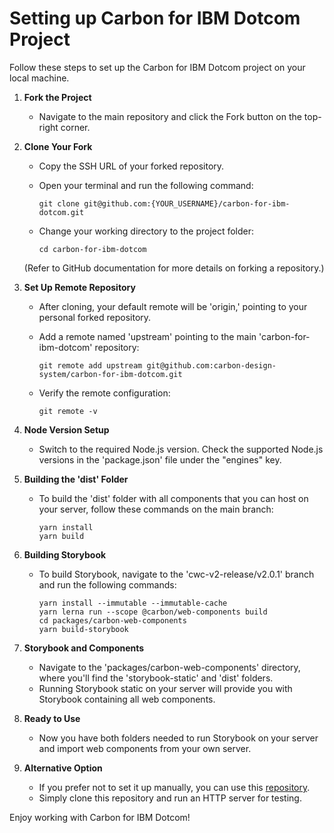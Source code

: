# Setting up Carbon for IBM Dotcom Project

Follow these steps to set up the Carbon for IBM Dotcom project on your local machine.

1. **Fork the Project**

   - Navigate to the main repository and click the Fork button on the top-right corner.

2. **Clone Your Fork**

   - Copy the SSH URL of your forked repository.
   - Open your terminal and run the following command:

     ```
     git clone git@github.com:{YOUR_USERNAME}/carbon-for-ibm-dotcom.git
     ```

   - Change your working directory to the project folder:

     ```
     cd carbon-for-ibm-dotcom
     ```

   (Refer to GitHub documentation for more details on forking a repository.)

3. **Set Up Remote Repository**

   - After cloning, your default remote will be 'origin,' pointing to your personal forked repository.
   - Add a remote named 'upstream' pointing to the main 'carbon-for-ibm-dotcom' repository:

     ```
     git remote add upstream git@github.com:carbon-design-system/carbon-for-ibm-dotcom.git
     ```

   - Verify the remote configuration:

     ```
     git remote -v
     ```

4. **Node Version Setup**

   - Switch to the required Node.js version. Check the supported Node.js versions in the 'package.json' file under the "engines" key.

5. **Building the 'dist' Folder**

   - To build the 'dist' folder with all components that you can host on your server, follow these commands on the main branch:

     ```
     yarn install
     yarn build
     ```

6. **Building Storybook**

   - To build Storybook, navigate to the 'cwc-v2-release/v2.0.1' branch and run the following commands:

     ```
     yarn install --immutable --immutable-cache
     yarn lerna run --scope @carbon/web-components build
     cd packages/carbon-web-components
     yarn build-storybook
     ```

7. **Storybook and Components**

   - Navigate to the 'packages/carbon-web-components' directory, where you'll find the 'storybook-static' and 'dist' folders.
   - Running Storybook static on your server will provide you with Storybook containing all web components.

8. **Ready to Use**

   - Now you have both folders needed to run Storybook on your server and import web components from your own server.

9. **Alternative Option**

   - If you prefer not to set it up manually, you can use this [repository](https://github.com/turn-digital/storybook-and-dist-example).
   - Simply clone this repository and run an HTTP server for testing.

Enjoy working with Carbon for IBM Dotcom!
